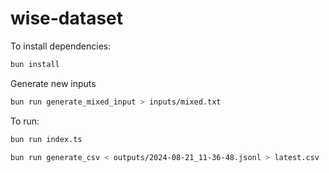 # wise-dataset

To install dependencies:

```bash
bun install
```

Generate new inputs

```bash
bun run generate_mixed_input > inputs/mixed.txt
```

To run:

```bash
bun run index.ts
```

```bash
bun run generate_csv < outputs/2024-08-21_11-36-48.jsonl > latest.csv
```
